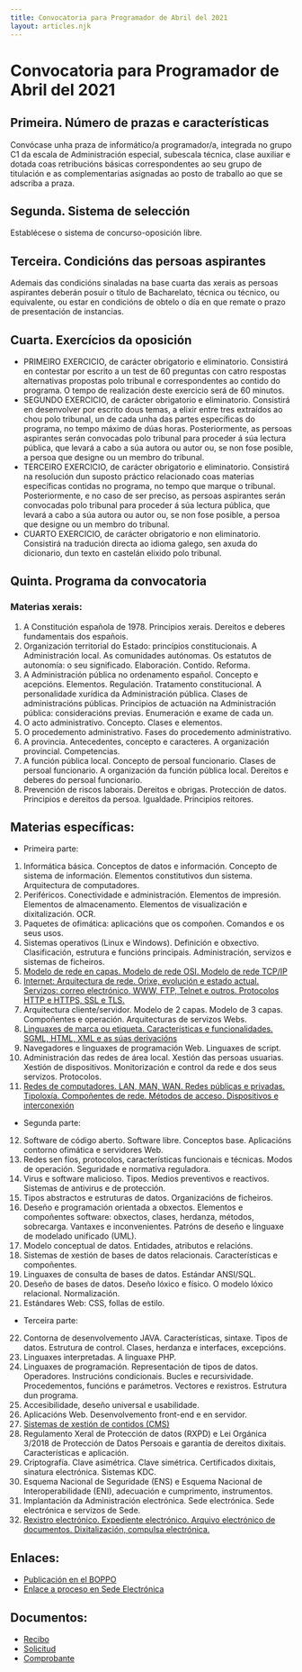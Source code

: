 ```yaml
---
title: Convocatoria para Programador de Abril del 2021
layout: articles.njk
---
```


# Convocatoria para Programador de Abril del 2021

## Primeira. Número de prazas e características
Convócase unha praza de informático/a programador/a, integrada no grupo C1 da escala de Administración especial, subescala técnica, clase auxiliar e dotada coas retribucións básicas correspondentes ao seu grupo de titulación e as complementarias asignadas ao posto de traballo ao que se adscriba a praza.

## Segunda. Sistema de selección
Establécese o sistema de concurso-oposición libre.

## Terceira. Condicións das persoas aspirantes
Ademais das condicións sinaladas na base cuarta das xerais as persoas aspirantes deberán posuír o título de Bacharelato, técnica ou técnico, ou equivalente, ou estar en condicións de obtelo o día en que remate o prazo de presentación de instancias.

## Cuarta. Exercícios da oposición
- PRIMEIRO EXERCICIO, de carácter obrigatorio e eliminatorio. Consistirá en contestar por escrito a un test de 60 preguntas con catro respostas alternativas propostas polo tribunal e correspondentes ao contido do programa. O tempo de realización deste exercicio será de 60 minutos.
- SEGUNDO EXERCICIO, de carácter obrigatorio e eliminatorio. Consistirá en desenvolver por escrito dous temas, a elixir entre tres extraídos ao chou polo tribunal, un de cada unha das partes específicas do programa, no tempo máximo de dúas horas. Posteriormente, as persoas aspirantes serán convocadas polo tribunal para proceder á súa lectura pública, que levará a cabo a súa autora ou autor ou, se non fose posible, a persoa que designe ou un membro do tribunal.
- TERCEIRO EXERCICIO, de carácter obrigatorio e eliminatorio. Consistirá na resolución dun suposto práctico relacionado coas materias específicas contidas no programa, no tempo que marque o tribunal. Posteriormente, e no caso de ser preciso, as persoas aspirantes serán convocadas polo tribunal para proceder á súa lectura pública, que levará a cabo a súa autora ou autor ou, se non fose posible, a persoa que designe ou un membro do tribunal.
- CUARTO EXERCICIO, de carácter obrigatorio e non eliminatorio. Consistirá na tradución directa ao idioma galego, sen axuda do dicionario, dun texto en castelán elixido polo tribunal.

## Quinta. Programa da convocatoria

### Materias xerais:
1. A Constitución española de 1978. Principios xerais. Dereitos e deberes fundamentais dos españois.
2. Organización territorial do Estado: princípios constitucionais. A Administración local. As comunidades autónomas. Os estatutos de autonomía: o seu significado. Elaboración. Contido. Reforma.
3. A Administración pública no ordenamento español. Concepto e acepcións. Elementos. Regulación. Tratamento constitucional. A personalidade xurídica da Administración pública. Clases de administracións públicas. Principios de actuación na Administración pública: consideracións previas. Enumeración e exame de cada un.
4. O acto administrativo. Concepto. Clases e elementos.
5. O procedemento administrativo. Fases do procedemento administrativo.
6. A provincia. Antecedentes, concepto e caracteres. A organización provincial. Competencias.
7. A función pública local. Concepto de persoal funcionario. Clases de persoal funcionario. A organización da función pública local. Dereitos e deberes do persoal funcionario.
8. Prevención de riscos laborais. Dereitos e obrigas. Protección de datos. Principios e dereitos da persoa. Igualdade. Principios reitores.

## Materias específicas:

- Primeira parte:
1. Informática básica. Conceptos de datos e información. Concepto de sistema de información. Elementos constitutivos dun sistema. Arquitectura de computadores.
2. Periféricos. Conectividade e administración. Elementos de impresión. Elementos de almacenamento. Elementos de visualización e dixitalización. OCR.
3. Paquetes de ofimática: aplicacións que os compoñen. Comandos e os seus usos.
4. Sistemas operativos (Linux e Windows). Definición e obxectivo. Clasificación, estrutura e funcións principais. Administración, servizos e sistemas de ficheiros.
5. [Modelo de rede en capas. Modelo de rede OSI. Modelo de rede TCP/IP](/articles/osi)
6. [Internet: Arquitectura de rede. Orixe, evolución e estado actual. Servizos: correo electrónico, WWW, FTP, Telnet e outros. Protocolos HTTP e HTTPS, SSL e TLS.](/articles/internet_servicios)
7. Arquitectura cliente/servidor. Modelo de 2 capas. Modelo de 3 capas. Compoñentes e operación. Arquitecturas de servizos Webs.
8. [Linguaxes de marca ou etiqueta. Características e funcionalidades. SGML, HTML, XML e as súas derivacións](/articles/tag_languajes)
9. Navegadores e linguaxes de programación Web. Linguaxes de script.
10. Administración das redes de área local. Xestión das persoas usuarias. Xestión de dispositivos. Monitorización e control da rede e dos seus servizos. Protocolos.
11. [Redes de computadores. LAN, MAN, WAN. Redes públicas e privadas. Tipoloxía. Compoñentes de rede. Métodos de acceso. Dispositivos e interconexión](/articles/redes)

- Segunda parte:
12. Software de código aberto. Software libre. Conceptos base. Aplicacións contorno ofimática e servidores Web.
13. Redes sen fíos, protocolos, características funcionais e técnicas. Modos de operación. Seguridade e normativa reguladora.
14. Virus e software malicioso. Tipos. Medios preventivos e reactivos. Sistemas de antivirus e de protección.
15. Tipos abstractos e estruturas de datos. Organizacións de ficheiros.
16. Deseño e programación orientada a obxectos. Elementos e compoñentes software: obxectos, clases, herdanza, métodos, sobrecarga. Vantaxes e inconvenientes. Patróns de deseño e linguaxe de modelado unificado (UML).
17. Modelo conceptual de datos. Entidades, atributos e relacións.
18. Sistemas de xestión de bases de datos relacionais. Características e compoñentes.
19. Linguaxes de consulta de bases de datos. Estándar ANSI/SQL.
20. Deseño de bases de datos. Deseño lóxico e físico. O modelo lóxico relacional. Normalización.
21. Estándares Web: CSS, follas de estilo.

- Terceira parte:
22. Contorna de desenvolvemento JAVA. Características, sintaxe. Tipos de datos. Estrutura de control. Clases, herdanza e interfaces, excepcións.
23. Linguaxes interpretadas. A linguaxe PHP.
24. Linguaxes de programación. Representación de tipos de datos. Operadores. Instrucións condicionais. Bucles e recursividade. Procedementos, funcións e parámetros. Vectores e rexistros. Estrutura dun programa.
25. Accesibilidade, deseño universal e usabilidade.
26. Aplicacións Web. Desenvolvemento front-end e en servidor.
27. [Sistemas de xestión de contidos (CMS)](/articles/cms)
28. Regulamento Xeral de Protección de datos (RXPD) e Lei Orgánica 3/2018 de Protección de Datos Persoais e garantía de dereitos dixitais. Características e aplicación.
29. Criptografía. Clave asimétrica. Clave simétrica. Certificados dixitais, sinatura electrónica. Sistemas KDC.
30. Esquema Nacional de Seguridade (ENS) e Esquema Nacional de Interoperabilidade (ENI), adecuación e cumprimento, instrumentos.
31. Implantación da Administración electrónica. Sede electrónica. Sede electrónica e servizos de Sede.
32. [Rexistro electrónico. Expediente electrónico. Arquivo electrónico de documentos. Dixitalización, compulsa electrónica.](/articles/registro_electronico/)

## Enlaces: 

- <a href="" target="_blank">Publicación en el BOPPO</a>
- <a href="https://sede.depo.gal/web/public/employment/employment-public-examination.xhtml?idprocedure=91097386&idoposicion=91359363" target="_blank">Enlace a proceso en Sede Electrónica</a>

## Documentos: 

- <a href="docs/pago_tasa_programador.pdf" target="_blak">Recibo</a>
- <a href="docs/Solicitude_programador.pdf" target="_blak">Solicitud</a>
- <a href="docs/REX_WEB2021022231.pdf" target="_blak">Comprobante</a>
